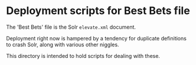 # Deployment scripts for Best Bets file

The 'Best Bets' file is the Solr `elevate.xml` document.

Deployment right now is hampered by a tendency for duplicate definitions to crash Solr, along with various other niggles.

This directory is intended to hold scripts for dealing with these.
